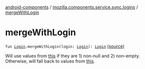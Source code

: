 [android-components](../index.md) / [mozilla.components.service.sync.logins](index.md) / [mergeWithLogin](./merge-with-login.md)

# mergeWithLogin

`fun `[`Login`](../mozilla.components.concept.storage/-login/index.md)`.mergeWithLogin(login: `[`Login`](../mozilla.components.concept.storage/-login/index.md)`): `[`Login`](../mozilla.components.concept.storage/-login/index.md) [(source)](https://github.com/mozilla-mobile/android-components/blob/master/components/service/sync-logins/src/main/java/mozilla/components/service/sync/logins/GeckoLoginStorageDelegate.kt#L124)

Will use values from [this](merge-with-login/-this-.md) if they are 1) non-null and 2) non-empty.  Otherwise, will fall
back to values from [this](merge-with-login/-this-.md).

